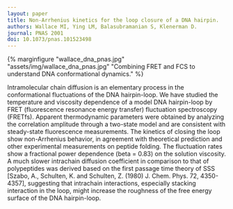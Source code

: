 ```yaml
---
layout: paper
title: Non-Arrhenius kinetics for the loop closure of a DNA hairpin.
authors: Wallace MI, Ying LM, Balasubramanian S, Klenerman D.
journal: PNAS 2001
doi: 10.1073/pnas.101523498
---
```

{% marginfigure "wallace_dna_pnas.jpg" "assets/img/wallace_dna_pnas.jpg" "Combining FRET and FCS to understand DNA conformational dynamics." %}

Intramolecular chain diffusion is an elementary process in the conformational fluctuations of the DNA hairpin-loop. We have studied the temperature and viscosity dependence of a model DNA hairpin-loop by FRET (fluorescence resonance energy transfer) fluctuation spectroscopy (FRETfs). Apparent thermodynamic parameters were obtained by analyzing the correlation amplitude through a two-state model and are consistent with steady-state fluorescence measurements. The kinetics of closing the loop show non-Arrhenius behavior, in agreement with theoretical prediction and other experimental measurements on peptide folding. The fluctuation rates show a fractional power dependence (beta = 0.83) on the solution viscosity. A much slower intrachain diffusion coefficient in comparison to that of polypeptides was derived based on the first passage time theory of SSS [Szabo, A., Schulten, K. and Schulten, Z. (1980) J. Chem. Phys. 72, 4350-4357], suggesting that intrachain interactions, especially stacking interaction in the loop, might increase the roughness of the free energy surface of the DNA hairpin-loop.

